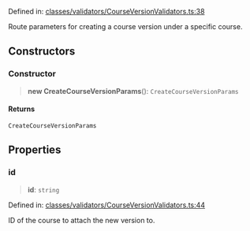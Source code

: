 Defined in: [classes/validators/CourseVersionValidators.ts:38](https://github.com/continuousactivelearning/vibe/blob/dbf557f2b5c1ec47c296f0289b3a6f789bb5efa2/backend/src/modules/courses/classes/validators/CourseVersionValidators.ts#L38)

Route parameters for creating a course version under a specific course.

## Constructors

### Constructor

> **new CreateCourseVersionParams**(): `CreateCourseVersionParams`

#### Returns

`CreateCourseVersionParams`

## Properties

### id

> **id**: `string`

Defined in: [classes/validators/CourseVersionValidators.ts:44](https://github.com/continuousactivelearning/vibe/blob/dbf557f2b5c1ec47c296f0289b3a6f789bb5efa2/backend/src/modules/courses/classes/validators/CourseVersionValidators.ts#L44)

ID of the course to attach the new version to.
